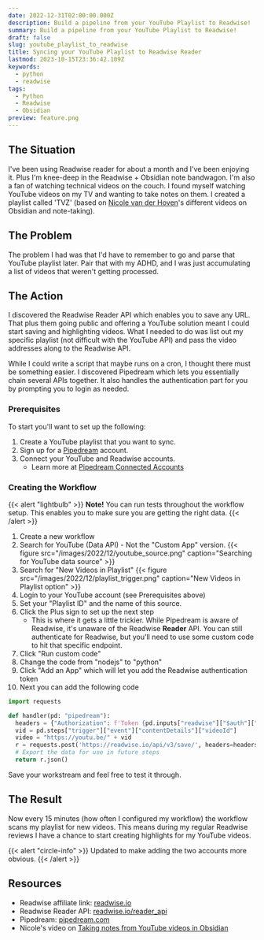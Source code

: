 ```yaml
---
date: 2022-12-31T02:00:00.000Z
description: Build a pipeline from your YouTube Playlist to Readwise!
summary: Build a pipeline from your YouTube Playlist to Readwise!
draft: false
slug: youtube_playlist_to_readwise
title: Syncing your YouTube Playlist to Readwise Reader
lastmod: 2023-10-15T23:36:42.109Z
keywords:
  - python
  - readwise
tags:
  - Python
  - Readwise
  - Obsidian
preview: feature.png
---
```


## The Situation

I've been using Readwise reader for about a month and I've been enjoying it.
Plus I'm knee-deep in the Readwise + Obsidian note bandwagon. I'm also a fan of
watching technical videos on the couch. I found myself watching YouTube videos
on my TV and wanting to take notes on them. I created a playlist called 'TVZ'
(based on [Nicole van der Hoven](https://nicolevanderhoeven.com/)'s different
videos on Obsidian and note-taking).

## The Problem

The problem I had was that I'd have to remember to go and parse that YouTube
playlist later. Pair that with my ADHD, and I was just accumulating a list of
videos that weren't getting processed.

## The Action

I discovered the Readwise Reader API which enables you to save any URL. That
plus them going public and offering a YouTube solution meant I could start
saving and highlighting videos. What I needed to do was list out my specific
playlist (not difficult with the YouTube API) and pass the video addresses along
to the Readwise API.

While I could write a script that maybe runs on a cron, I thought there must be
something easier. I discovered Pipedream which lets you essentially chain several
APIs together. It also handles the authentication part for you by prompting
you to login as needed.

### Prerequisites

To start you'll want to set up the following:

1. Create a YouTube playlist that you want to sync.
2. Sign up for a [Pipedream](https://pipedream.com) account.
3. Connect your YouTube and Readwise accounts.
   - Learn more at
     [Pipedream Connected Accounts](https://pipedream.com/docs/connected-accounts/#connecting-a-new-account)

### Creating the Workflow

{{< alert "lightbulb" >}}
**Note!** You can run tests throughout the workflow setup. This enables you to
make sure you are getting the right data.
{{< /alert >}}

1. Create a new workflow
2. Search for YouTube (Data API) - Not the "Custom App" version.
   {{< figure src="/images/2022/12/youtube_source.png" caption="Searching for YouTube data source" >}}
3. Search for "New Videos in Playlist"
   {{< figure src="/images/2022/12/playlist_trigger.png" caption="New Videos in Playlist option" >}}
4. Login to your YouTube account (see Prerequisites above)
5. Set your "Playlist ID" and the name of this source.
6. Click the Plus sign to set up the next step
    - This is where it gets a little trickier. While Pipedream is aware of
      Readwise, it's unaware of the Readwise **Reader** API. You can still
      authenticate for Readwise, but you'll need to use some custom code to hit
      that specific endpoint.
7. Click "Run custom code"
8. Change the code from "nodejs" to "python"
9. Click "Add an App" which will let you add the Readwise authentication token
10. Next you can add the following code

```python
import requests

def handler(pd: "pipedream"):
  headers = {"Authorization": f'Token {pd.inputs["readwise"]["$auth"]["accesss_token"]}'}
  vid = pd.steps["trigger"]["event"]["contentDetails"]["videoId"]
  video = "https://youtu.be/" + vid
  r = requests.post('https://readwise.io/api/v3/save/', headers=headers, json={"url": video}  )
  # Export the data for use in future steps
  return r.json()
```

Save your workstream and feel free to test it through.

## The Result

Now every 15 minutes (how often I configured my workflow) the workflow scans my
playlist for new videos. This means during my regular Readwise reviews I have a
chance to start creating highlights for my YouTube videos.

{{< alert "circle-info" >}}
Updated to make adding the two accounts more obvious.
{{< /alert >}}

## Resources

- Readwise affiliate link: [readwise.io](https://readwise.io/i/gilbert37)
- Readwise Reader API: [readwise.io/reader_api](https://readwise.io/reader_api)
- Pipedream: [pipedream.com](https://pipedream.com)
- Nicole's video on
  [Taking notes from YouTube videos in Obsidian](https://www.youtube.com/watch?v=qjWq4ck2-0o)
